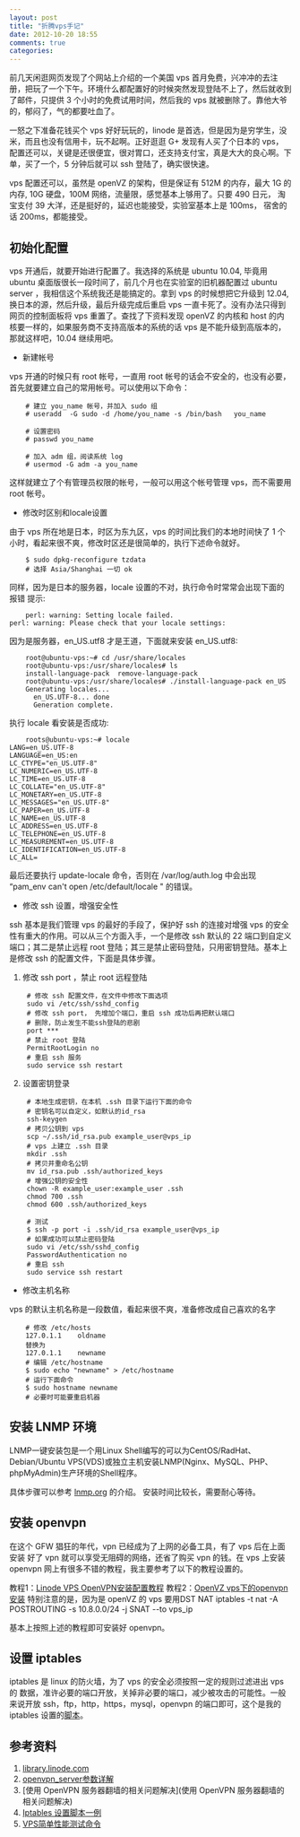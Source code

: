 ```yaml
---
layout: post
title: "折腾vps手记"
date: 2012-10-20 18:55
comments: true
categories: 
---
```


前几天闲逛网页发现了个网站上介绍的一个美国 vps 首月免费，兴冲冲的去注册，把玩了一个下午。环境什么都配置好的时候突然发现登陆不上了，然后就收到了邮件，只提供 3 个小时的免费试用时间，然后我的 vps 就被删除了。靠他大爷的，郁闷了，气的都要吐血了。

一怒之下准备花钱买个 vps 好好玩玩的，linode 是首选，但是因为是穷学生，没米，而且也没有信用卡，玩不起啊。正好逛逛 G+ 发现有人买了个日本的 vps， 配置还可以，关键是还很便宜，很对胃口，还支持支付宝，真是大大的良心啊。下单，买了一个，5 分钟后就可以 ssh 登陆了，确实很快速。

vps 配置还可以，虽然是 openVZ 的架构，但是保证有 512M 的内存，最大 1G 的内存, 10G 硬盘，100M 网络，流量限，感觉基本上够用了。只要 490 日元， 淘宝支付 39 大洋，还是挺好的，延迟也能接受，实验室基本上是 100ms， 宿舍的话 200ms，都能接受。

## 初始化配置

vps 开通后，就要开始进行配置了。我选择的系统是 ubuntu 10.04, 毕竟用 ubuntu 桌面版很长一段时间了，前几个月也在实验室的旧机器配置过 ubuntu server ，我相信这个系统我还是能搞定的。拿到 vps 的时候想把它升级到 12.04, 换日本的源，然后升级，最后升级完成后重启 vps 一直卡死了。没有办法只得到网页的控制面板将 vps 重置了。查找了下资料发现 openVZ 的内核和 host 的内核要一样的，如果服务商不支持高版本的系统的话 vps 是不能升级到高版本的，那就这样吧，10.04 继续用吧。

 * 新建帐号
   
vps 开通的时候只有 root 帐号，一直用 root 帐号的话会不安全的，也没有必要，首先就要建立自己的常用帐号。可以使用以下命令：

        # 建立 you_name 帐号，并加入 sudo 组    
        # useradd  -G sudo -d /home/you_name -s /bin/bash   you_name
        
        # 设置密码
        # passwd you_name   

        # 加入 adm 组，阅读系统 log
        # usermod -G adm -a you_name

这样就建立了个有管理员权限的帐号，一般可以用这个帐号管理 vps，而不需要用
root 帐号。

 * 修改时区别和locale设置

由于 vps 所在地是日本，时区为东九区，vps 的时间比我们的本地时间快了 1 个小时，看起来很不爽，修改时区还是很简单的，执行下述命令就好。

        $ sudo dpkg-reconfigure tzdata
        # 选择 Asia/Shanghai 一切 ok

同样，因为是日本的服务器，locale 设置的不对，执行命令时常常会出现下面的报错
提示:

        perl: warning: Setting locale failed.
	perl: warning: Please check that your locale settings:

因为是服务器，en_US.utf8 才是王道，下面就来安装 en_US.utf8:


        root@ubuntu-vps:~# cd /usr/share/locales
        root@ubuntu-vps:/usr/share/locales# ls
        install-language-pack  remove-language-pack
        root@ubuntu-vps:/usr/share/locales# ./install-language-pack en_US
        Generating locales...
          en_US.UTF-8... done
          Generation complete.

执行 locale 看安装是否成功:	  
 
        roots@ubuntu-vps:~# locale
	LANG=en_US.UTF-8
	LANGUAGE=en_US:en
	LC_CTYPE="en_US.UTF-8"
	LC_NUMERIC=en_US.UTF-8
	LC_TIME=en_US.UTF-8
	LC_COLLATE="en_US.UTF-8"
	LC_MONETARY=en_US.UTF-8
	LC_MESSAGES="en_US.UTF-8"
	LC_PAPER=en_US.UTF-8
	LC_NAME=en_US.UTF-8
	LC_ADDRESS=en_US.UTF-8
	LC_TELEPHONE=en_US.UTF-8
	LC_MEASUREMENT=en_US.UTF-8
	LC_IDENTIFICATION=en_US.UTF-8
	LC_ALL=

最后还要执行 update-locale 命令，否则在 /var/log/auth.log 中会出现 
“pam_env can't open /etc/default/locale " 的错误。

 * 修改 ssh 设置，增强安全性

ssh 基本是我们管理 vps 的最好的手段了，保护好 ssh 的连接对增强 vps 的安全性有重大的作用。可以从三个方面入手，一个是修改 ssh 默认的 22 端口到自定义端口；其二是禁止远程 root 登陆；其三是禁止密码登陆，只用密钥登陆。基本上是修改
ssh 的配置文件，下面是具体步骤。

1. 修改 ssh port ，禁止 root 远程登陆

        # 修改 ssh 配置文件，在文件中修改下面选项
        sudo vi /etc/ssh/sshd_config
        # 修改 ssh port， 先增加个端口，重启 ssh 成功后再把默认端口
        # 删除，防止发生不能ssh登陆的悲剧
        port ***
        # 禁止 root 登陆
        PermitRootLogin no
        # 重启 ssh 服务
        sudo service ssh restart

2. 设置密钥登录

        # 本地生成密钥，在本机 .ssh 目录下运行下面的命令
        # 密钥名可以自定义，如默认的id_rsa
        ssh-keygen
        # 拷贝公钥到 vps
        scp ~/.ssh/id_rsa.pub example_user@vps_ip
        # vps 上建立 .ssh 目录
        mkdir .ssh
        # 拷贝并重命名公钥 
        mv id_rsa.pub .ssh/authorized_keys
        # 增强公钥的安全性
        chown -R example_user:example_user .ssh
        chmod 700 .ssh
        chmod 600 .ssh/authorized_keys

        # 测试
        $ ssh -p port -i .ssh/id_rsa example_user@vps_ip
        # 如果成功可以禁止密码登陆
        sudo vi /etc/ssh/sshd_config
        PasswordAuthentication no
        # 重启 ssh  
        sudo service ssh restart

 * 修改主机名称

vps 的默认主机名称是一段数值，看起来很不爽，准备修改成自己喜欢的名字

        # 修改 /etc/hosts
        127.0.1.1    oldname
        替换为
        127.0.1.1    newname
        # 编辑 /etc/hostname
        $ sudo echo "newname" > /etc/hostname
        # 运行下面命令
        $ sudo hostname newname
        # 必要时可能要重启机器

##  安装 LNMP 环境

LNMP一键安装包是一个用Linux Shell编写的可以为CentOS/RadHat、Debian/Ubuntu
VPS(VDS)或独立主机安装LNMP(Nginx、MySQL、PHP、phpMyAdmin)生产环境的Shell程序。	

具体步骤可以参考 [lnmp.org](http://lnmp.org/) 的介绍。
安装时间比较长，需要耐心等待。

## 安装 openvpn 

在这个 GFW 猖狂的年代，vpn 已经成为了上网的必备工具，有了 vps 后在上面安装
好了 vpn 就可以享受无阻碍的网络，还省了购买 vpn 的钱。在 vps 上安装 openvpn
网上有很多不错的教程，我主要参考了以下的教程设置的。

教程1：[Linode VPS OpenVPN安装配置教程](http://www.vpser.net/build/linode-install-openvpn.html)
教程2：[OpenVZ vps下的openvpn安装](http://www.douban.com/note/97996409/)
	特别注意的是，因为是 openVZ 的 vps 要用DST NAT
	iptables -t nat -A POSTROUTING -s 10.8.0.0/24 -j SNAT --to vps_ip

基本上按照上述的教程即可安装好 openvpn。

## 设置 iptables

iptables 是 linux 的防火墙，为了 vps 的安全必须按照一定的规则过滤进出 vps 的
数据，准许必要的端口开放，关掉非必要的端口，减少被攻击的可能性。一般来说开放
ssh，ftp，http，https，mysql，openvpn 的端口即可，这个是我的 iptables 设置的[脚本](/codes/iptables_init.sh)。



## 参考资料

1. [library.linode.com](http://library.linode.com/)
2. [openvpn_server参数详解](http://blog.chinaunix.net/uid-27029423-id-3328463.html)
3. [使用 OpenVPN 服务器翻墙的相关问题解决](使用 OpenVPN 服务器翻墙的相关问题解决)
4. [Iptables 设置脚本一例](http://www.networkvps.com/index.php/archives/1135)
5. [VPS简单性能测试命令](http://www.zrblog.net/2284.html)


	








        	
